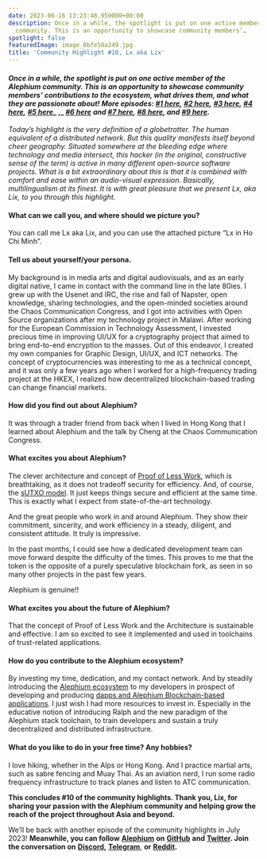 ```yaml
---
date: 2023-06-16 13:23:48.959000+00:00
description: Once in a while, the spotlight is put on one active member of the Alephium
  community. This is an opportunity to showcase community members’…
spotlight: false
featuredImage: image_0bfe58a249.jpg
title: 'Community Highlight #10, Lx aka Lix'
---
```


#### _Once in a while, the spotlight is put on one active member of the Alephium community. This is an opportunity to showcase community members’ contributions to the ecosystem, what drives them, and what they are passionate about! More episodes:_ <a href="https://medium.com/@alephium/community-highlight-wilhelm-k%C3%A4llstr%C3%B6m-aka-oracleuggla-81d3938c5692" class="markup--anchor markup--h4-anchor" data-href="https://medium.com/@alephium/community-highlight-wilhelm-k%C3%A4llstr%C3%B6m-aka-oracleuggla-81d3938c5692" target="_blank"><em>#1 here</em></a>_,_ <a href="https://medium.com/@alephium/community-highlight-cgi-bin-c102cc106f19" class="markup--anchor markup--h4-anchor" data-href="https://medium.com/@alephium/community-highlight-cgi-bin-c102cc106f19" target="_blank"><em>#2 here</em></a>_,_ <a href="https://medium.com/@alephium/community-highlight-3-digdug-48a7ec868504" class="markup--anchor markup--h4-anchor" data-href="https://medium.com/@alephium/community-highlight-3-digdug-48a7ec868504" target="_blank"><em>#3 here</em></a>_,_ <a href="https://medium.com/@alephium/community-highlight-4-montail-e24fd88882a0" class="markup--anchor markup--h4-anchor" data-href="https://medium.com/@alephium/community-highlight-4-montail-e24fd88882a0" target="_blank"><em>#4 here</em></a>_,_ <a href="https://medium.com/@alephium/community-highlight-5-txn-71c4fd76ffe8" class="markup--anchor markup--h4-anchor" data-href="https://medium.com/@alephium/community-highlight-5-txn-71c4fd76ffe8" target="_blank"><em>#5 here</em></a>_ ,_ <a href="https://medium.com/@alephium/community-highlight-6-waldi-zkit-beats-37af1f6df3b8" class="markup--anchor markup--h4-anchor" data-href="https://medium.com/@alephium/community-highlight-6-waldi-zkit-beats-37af1f6df3b8" target="_blank"><em>#6 here</em></a> _and_ <a href="https://medium.com/@alephium/community-highlight-7-oheka-13d8b4ae025e" class="markup--anchor markup--h4-anchor" data-href="https://medium.com/@alephium/community-highlight-7-oheka-13d8b4ae025e" target="_blank"><em>#7 here</em></a>_,_ <a href="https://medium.com/@alephium/community-highlight-8-jorge-438510785041" class="markup--anchor markup--h4-anchor" data-href="https://medium.com/@alephium/community-highlight-8-jorge-438510785041" target="_blank"><em>#8 here</em></a>_, and_ <a href="https://medium.com/@alephium/community-highlight-9-dzhemsh-a0a4a98a8489" class="markup--anchor markup--h4-anchor" data-href="https://medium.com/@alephium/community-highlight-9-dzhemsh-a0a4a98a8489" target="_blank"><em>#9 here</em></a>_._

_Today’s highlight is the very definition of a globetrotter. The human equivalent of a distributed network. But this quality manifests itself beyond cheer geography. Situated somewhere at the bleeding edge where technology and media intersect, this hacker (in the original, constructive sense of the term) is active in many different open-source software projects. What is a bit extraordinary about this is that it is combined with comfort and ease within an audio-visual expression. Basically, multilingualism at its finest. It is with great pleasure that we present Lx, aka Lix, to you through this highlight._

#### What can we call you, and where should we picture you?

You can call me Lx aka Lix, and you can use the attached picture “Lx in Ho Chi Minh”.

#### Tell us about yourself/your persona.

My background is in media arts and digital audiovisuals, and as an early digital native, I came in contact with the command line in the late 80ies. I grew up with the Usenet and IRC, the rise and fall of Napster, open knowledge, sharing technologies, and the open-minded societies around the Chaos Communication Congress, and I got into activities with Open Source organizations after my technology project in Malawi. After working for the European Commission in Technology Assessment, I invested precious time in improving UI/UX for a cryptography project that aimed to bring end-to-end encryption to the masses. Out of this endeavor, I created my own companies for Graphic Design, UI/UX, and ICT networks. The concept of cryptocurrencies was interesting to me as a technical concept, and it was only a few years ago when I worked for a high-frequency trading project at the HKEX, I realized how decentralized blockchain-based trading can change financial markets.

#### How did you find out about Alephium?

It was through a trader friend from back when I lived in Hong Kong that I learned about Alephium and the talk by Cheng at the Chaos Communication Congress.

#### What excites you about Alephium?

The clever architecture and concept of <a href="https://medium.com/@alephium/tech-talk-1-the-ultimate-guide-to-proof-of-less-work-the-universe-and-everything-ba70644ab301" class="markup--anchor markup--p-anchor" data-href="https://medium.com/@alephium/tech-talk-1-the-ultimate-guide-to-proof-of-less-work-the-universe-and-everything-ba70644ab301" target="_blank">Proof of Less Work</a>, which is breathtaking, as it does not tradeoff security for efficiency. And, of course, the <a href="https://medium.com/@alephium/an-introduction-to-the-stateful-utxo-model-8de3b0f76749" class="markup--anchor markup--p-anchor" data-href="https://medium.com/@alephium/an-introduction-to-the-stateful-utxo-model-8de3b0f76749" target="_blank">sUTXO model</a>. It just keeps things secure and efficient at the same time. This is exactly what I expect from state-of-the-art technology.

And the great people who work in and around Alephium. They show their commitment, sincerity, and work efficiency in a steady, diligent, and consistent attitude. It truly is impressive.

In the past months, I could see how a dedicated development team can move forward despite the difficulty of the times. This proves to me that the token is the opposite of a purely speculative blockchain fork, as seen in so many other projects in the past few years.

Alephium is genuine!!

#### What excites you about the future of Alephium?

That the concept of Proof of Less Work and the Architecture is sustainable and effective. I am so excited to see it implemented and used in toolchains of trust-related applications.

#### How do you contribute to the Alephium ecosystem?

By investing my time, dedication, and my contact network. And by steadily introducing the <a href="http://www.alephium.org" class="markup--anchor markup--p-anchor" data-href="http://www.alephium.org" rel="noopener" target="_blank">Alephium ecosystem</a> to my developers in prospect of developing and producing <a href="https://docs.alephium.org/dapps/build-dapp-from-scratch" class="markup--anchor markup--p-anchor" data-href="https://docs.alephium.org/dapps/build-dapp-from-scratch" rel="noopener" target="_blank">dapps and Alephium Blockchain-based applications</a>. I just wish I had more resources to invest in. Especially in the educative notion of introducing Ralph and the new paradigm of the Alephium stack toolchain, to train developers and sustain a truly decentralized and distributed infrastructure.

#### What do you like to do in your free time? Any hobbies?

I love hiking, whether in the Alps or Hong Kong. And I practice martial arts, such as sabre fencing and Muay Thai. As an aviation nerd, I run some radio frequency infrastructure to track planes and listen to ATC communication.

**This concludes \#10 of the community highlights. Thank you, Lix, for sharing your passion with the Alephium community and helping grow the reach of the project throughout Asia and beyond.**

We’ll be back with another episode of the community highlights in July 2023! **Meanwhile, you can follow** <a href="https://alephium.org" class="markup--anchor markup--p-anchor" data-href="https://alephium.org" rel="noopener" target="_blank"><strong>Alephium</strong></a> **on** <a href="https://github.com/alephium/" class="markup--anchor markup--p-anchor" data-href="https://github.com/alephium/" rel="noopener" target="_blank"><strong>GitHub</strong></a> **and** <a href="https://twitter.com/alephium" class="markup--anchor markup--p-anchor" data-href="https://twitter.com/alephium" rel="noopener" target="_blank"><strong>Twitter</strong></a>**. Join the conversation on** <a href="https://alephium.org/discord" class="markup--anchor markup--p-anchor" data-href="https://alephium.org/discord" rel="noopener" target="_blank"><strong>Discord</strong></a>**,** <a href="https://t.me/alephiumgroup" class="markup--anchor markup--p-anchor" data-href="https://t.me/alephiumgroup" rel="noopener" target="_blank"><strong>Telegram</strong></a>, **or** <a href="https://www.reddit.com/r/alephium" class="markup--anchor markup--p-anchor" data-href="https://www.reddit.com/r/alephium" rel="noopener" target="_blank"><strong>Reddit</strong></a>**.**
